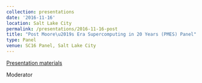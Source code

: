 ```yaml
---
collection: presentations
date: '2016-11-16'
location: Salt Lake City
permalink: /presentations/2016-11-16-post
title: "Post Moore\u2019s Era Supercomputing in 20 Years (PMES) Panel"
type: Panel
venue: SC16 Panel, Salt Lake City
---
```


[Presentation materials](http://sc16.supercomputing.org/presentation/?id=pan132&sess=sess179)

Moderator

